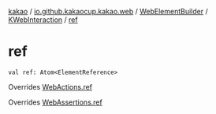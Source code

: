 [kakao](../../../index.md) / [io.github.kakaocup.kakao.web](../../index.md) / [WebElementBuilder](../index.md) / [KWebInteraction](index.md) / [ref](./ref.md)

# ref

`val ref: Atom<ElementReference>`

Overrides [WebActions.ref](../../-web-actions/ref.md)

Overrides [WebAssertions.ref](../../-web-assertions/ref.md)

